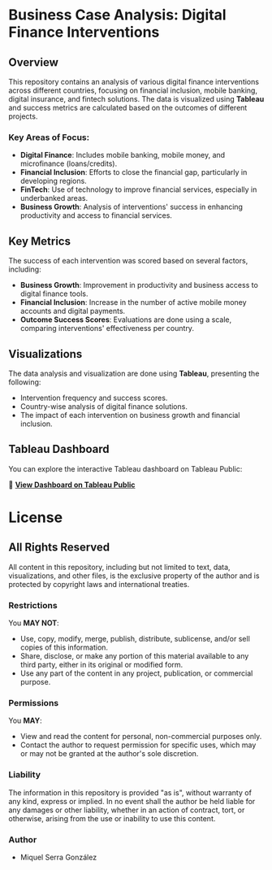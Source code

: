 # Business Case Analysis: Digital Finance Interventions

## Overview

This repository contains an analysis of various digital finance interventions across different countries, focusing on financial inclusion, mobile banking, digital insurance, and fintech solutions. The data is visualized using **Tableau** and success metrics are calculated based on the outcomes of different projects.

### Key Areas of Focus:
- **Digital Finance**: Includes mobile banking, mobile money, and microfinance (loans/credits).
- **Financial Inclusion**: Efforts to close the financial gap, particularly in developing regions.
- **FinTech**: Use of technology to improve financial services, especially in underbanked areas.
- **Business Growth**: Analysis of interventions' success in enhancing productivity and access to financial services.


## Key Metrics

The success of each intervention was scored based on several factors, including:
- **Business Growth**: Improvement in productivity and business access to digital finance tools.
- **Financial Inclusion**: Increase in the number of active mobile money accounts and digital payments.
- **Outcome Success Scores**: Evaluations are done using a scale, comparing interventions' effectiveness per country.

## Visualizations

The data analysis and visualization are done using **Tableau**, presenting the following:
- Intervention frequency and success scores.
- Country-wise analysis of digital finance solutions.
- The impact of each intervention on business growth and financial inclusion.

## Tableau Dashboard

You can explore the interactive Tableau dashboard on Tableau Public:

🔗 **[View Dashboard on Tableau Public](https://public.tableau.com/views/Tableau_Business_Case_2024/Story?:language=en-US&:sid=&:redirect=auth&:display_count=n&:origin=viz_share_link)**

# License

## All Rights Reserved

All content in this repository, including but not limited to text, data, visualizations, and other files, is the exclusive property of the author and is protected by copyright laws and international treaties. 

### Restrictions

You **MAY NOT**:
- Use, copy, modify, merge, publish, distribute, sublicense, and/or sell copies of this information.
- Share, disclose, or make any portion of this material available to any third party, either in its original or modified form.
- Use any part of the content in any project, publication, or commercial purpose.

### Permissions

You **MAY**:
- View and read the content for personal, non-commercial purposes only.
- Contact the author to request permission for specific uses, which may or may not be granted at the author's sole discretion.

### Liability

The information in this repository is provided "as is", without warranty of any kind, express or implied. In no event shall the author be held liable for any damages or other liability, whether in an action of contract, tort, or otherwise, arising from the use or inability to use this content.

### Author

- Miquel Serra González

